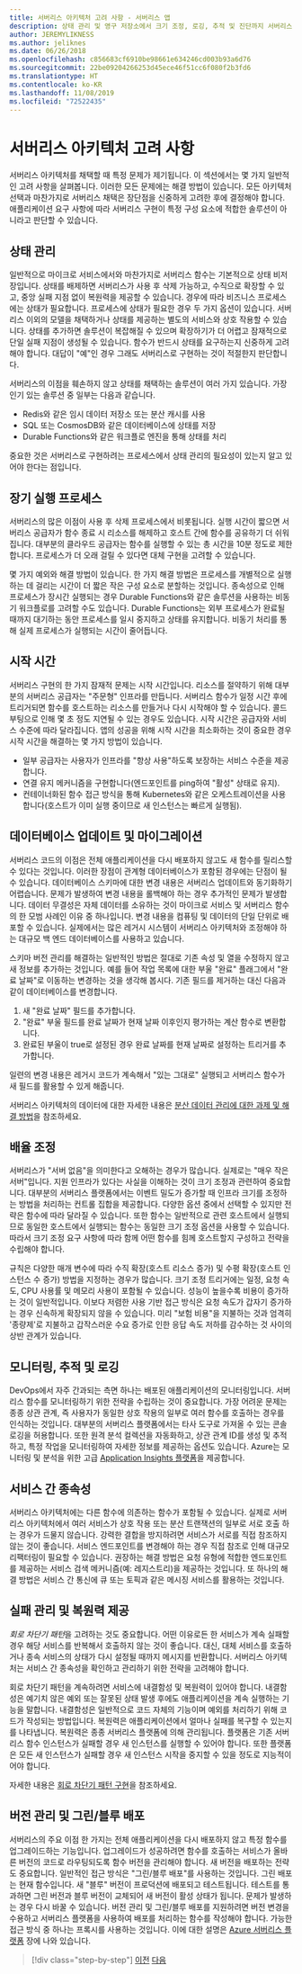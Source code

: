 ```yaml
---
title: 서버리스 아키텍처 고려 사항 - 서버리스 앱
description: 상태 관리 및 영구 저장소에서 크기 조정, 로깅, 추적 및 진단까지 서버리스 애플리케이션 설계와 관련된 문제를 이해합니다.
author: JEREMYLIKNESS
ms.author: jeliknes
ms.date: 06/26/2018
ms.openlocfilehash: c856683cf6910be98661e634246cd003b93a6d76
ms.sourcegitcommit: 22be09204266253d45ece46f51cc6f080f2b3fd6
ms.translationtype: HT
ms.contentlocale: ko-KR
ms.lasthandoff: 11/08/2019
ms.locfileid: "72522435"
---
```

# <a name="serverless-architecture-considerations"></a>서버리스 아키텍처 고려 사항

서버리스 아키텍처를 채택할 때 특정 문제가 제기됩니다. 이 섹션에서는 몇 가지 일반적인 고려 사항을 살펴봅니다. 이러한 모든 문제에는 해결 방법이 있습니다. 모든 아키텍처 선택과 마찬가지로 서버리스 채택은 장단점을 신중하게 고려한 후에 결정해야 합니다. 애플리케이션 요구 사항에 따라 서버리스 구현이 특정 구성 요소에 적합한 솔루션이 아니라고 판단할 수 있습니다.

## <a name="managing-state"></a>상태 관리

일반적으로 마이크로 서비스에서와 마찬가지로 서버리스 함수는 기본적으로 상태 비저장입니다. 상태를 배제하면 서버리스가 사용 후 삭제 가능하고, 수직으로 확장할 수 있고, 중앙 실패 지점 없이 복원력을 제공할 수 있습니다. 경우에 따라 비즈니스 프로세스에는 상태가 필요합니다. 프로세스에 상태가 필요한 경우 두 가지 옵션이 있습니다. 서버리스 이외의 모델을 채택하거나 상태를 제공하는 별도의 서비스와 상호 작용할 수 있습니다. 상태를 추가하면 솔루션이 복잡해질 수 있으며 확장하기가 더 어렵고 잠재적으로 단일 실패 지점이 생성될 수 있습니다. 함수가 반드시 상태를 요구하는지 신중하게 고려해야 합니다. 대답이 "예"인 경우 그래도 서버리스로 구현하는 것이 적절한지 판단합니다.

서버리스의 이점을 훼손하지 않고 상태를 채택하는 솔루션이 여러 가지 있습니다. 가장 인기 있는 솔루션 중 일부는 다음과 같습니다.

- Redis와 같은 임시 데이터 저장소 또는 분산 캐시를 사용
- SQL 또는 CosmosDB와 같은 데이터베이스에 상태를 저장
- Durable Functions와 같은 워크플로 엔진을 통해 상태를 처리

중요한 것은 서버리스로 구현하려는 프로세스에서 상태 관리의 필요성이 있는지 알고 있어야 한다는 점입니다.

## <a name="long-running-processes"></a>장기 실행 프로세스

서버리스의 많은 이점이 사용 후 삭제 프로세스에서 비롯됩니다. 실행 시간이 짧으면 서버리스 공급자가 함수 종료 시 리소스를 해제하고 호스트 간에 함수를 공유하기 더 쉬워집니다. 대부분의 클라우드 공급자는 함수를 실행할 수 있는 총 시간을 10분 정도로 제한합니다. 프로세스가 더 오래 걸릴 수 있다면 대체 구현을 고려할 수 있습니다.

몇 가지 예외와 해결 방법이 있습니다. 한 가지 해결 방법은 프로세스를 개별적으로 실행하는 데 걸리는 시간이 더 짧은 작은 구성 요소로 분할하는 것입니다. 종속성으로 인해 프로세스가 장시간 실행되는 경우 Durable Functions와 같은 솔루션을 사용하는 비동기 워크플로를 고려할 수도 있습니다. Durable Functions는 외부 프로세스가 완료될 때까지 대기하는 동안 프로세스를 일시 중지하고 상태를 유지합니다. 비동기 처리를 통해 실제 프로세스가 실행되는 시간이 줄어듭니다.

## <a name="startup-time"></a>시작 시간

서버리스 구현의 한 가지 잠재적 문제는 시작 시간입니다. 리소스를 절약하기 위해 대부분의 서버리스 공급자는 "주문형" 인프라를 만듭니다. 서버리스 함수가 일정 시간 후에 트리거되면 함수를 호스트하는 리소스를 만들거나 다시 시작해야 할 수 있습니다. 콜드 부팅으로 인해 몇 초 정도 지연될 수 있는 경우도 있습니다. 시작 시간은 공급자와 서비스 수준에 따라 달라집니다. 앱의 성공을 위해 시작 시간을 최소화하는 것이 중요한 경우 시작 시간을 해결하는 몇 가지 방법이 있습니다.

- 일부 공급자는 사용자가 인프라를 "항상 사용"하도록 보장하는 서비스 수준을 제공합니다.
- 연결 유지 메커니즘을 구현합니다(엔드포인트를 ping하여 "활성" 상태로 유지).
- 컨테이너화된 함수 접근 방식을 통해 Kubernetes와 같은 오케스트레이션을 사용합니다(호스트가 이미 실행 중이므로 새 인스턴스는 빠르게 실행됨).

## <a name="database-updates-and-migrations"></a>데이터베이스 업데이트 및 마이그레이션

서버리스 코드의 이점은 전체 애플리케이션을 다시 배포하지 않고도 새 함수를 릴리스할 수 있다는 것입니다. 이러한 장점이 관계형 데이터베이스가 포함된 경우에는 단점이 될 수 있습니다. 데이터베이스 스키마에 대한 변경 내용은 서버리스 업데이트와 동기화하기 어렵습니다. 문제가 발생하여 변경 내용을 롤백해야 하는 경우 추가적인 문제가 발생합니다. 데이터 무결성은 자체 데이터를 소유하는 것이 마이크로 서비스 및 서버리스 함수의 한 모범 사례인 이유 중 하나입니다. 변경 내용을 컴퓨팅 및 데이터의 단일 단위로 배포할 수 있습니다. 실제에서는 많은 레거시 시스템이 서버리스 아키텍처와 조정해야 하는 대규모 백 엔드 데이터베이스를 사용하고 있습니다.

스키마 버전 관리를 해결하는 일반적인 방법은 절대로 기존 속성 및 열을 수정하지 않고 새 정보를 추가하는 것입니다. 예를 들어 작업 목록에 대한 부울 "완료" 플래그에서 "완료 날짜"로 이동하는 변경하는 것을 생각해 봅시다. 기존 필드를 제거하는 대신 다음과 같이 데이터베이스를 변경합니다.

1. 새 "완료 날짜" 필드를 추가합니다.
1. "완료" 부울 필드를 완료 날짜가 현재 날짜 이후인지 평가하는 계산 함수로 변환합니다.
1. 완료된 부울이 true로 설정된 경우 완료 날짜를 현재 날짜로 설정하는 트리거를 추가합니다.

일련의 변경 내용은 레거시 코드가 계속해서 "있는 그대로" 실행되고 서버리스 함수가 새 필드를 활용할 수 있게 해줍니다.

서버리스 아키텍처의 데이터에 대한 자세한 내용은 [분산 데이터 관리에 대한 과제 및 해결 방법](../microservices/architect-microservice-container-applications/distributed-data-management.md)을 참조하세요.

## <a name="scaling"></a>배율 조정

서버리스가 "서버 없음"을 의미한다고 오해하는 경우가 많습니다. 실제로는 "매우 작은 서버"입니다. 지원 인프라가 있다는 사실을 이해하는 것이 크기 조정과 관련하여 중요합니다. 대부분의 서버리스 플랫폼에서는 이벤트 밀도가 증가할 때 인프라 크기를 조정하는 방법을 처리하는 컨트롤 집합을 제공합니다. 다양한 옵션 중에서 선택할 수 있지만 전략은 함수에 따라 달라질 수 있습니다. 또한 함수는 일반적으로 관련 호스트에서 실행되므로 동일한 호스트에서 실행되는 함수는 동일한 크기 조정 옵션을 사용할 수 있습니다. 따라서 크기 조정 요구 사항에 따라 함께 어떤 함수를 힘께 호스트할지 구성하고 전략을 수립해야 합니다.

규칙은 다양한 매개 변수에 따라 수직 확장(호스트 리소스 증가) 및 수평 확장(호스트 인스턴스 수 증가) 방법을 지정하는 경우가 많습니다. 크기 조정 트리거에는 일정, 요청 속도, CPU 사용률 및 메모리 사용이 포함될 수 있습니다. 성능이 높을수록 비용이 증가하는 것이 일반적입니다. 이보다 저렴한 사용 기반 접근 방식은 요청 속도가 갑자기 증가하는 경우 신속하게 확장되지 않을 수 있습니다. 미리 "보험 비용"을 지불하는 것과 엄격히 '종량제'로 지불하고 갑작스러운 수요 증가로 인한 응답 속도 저하를 감수하는 것 사이의 상반 관계가 있습니다.

## <a name="monitoring-tracing-and-logging"></a>모니터링, 추적 및 로깅

DevOps에서 자주 간과되는 측면 하나는 배포된 애플리케이션의 모니터링입니다. 서버리스 함수를 모니터링하기 위한 전략을 수립하는 것이 중요합니다. 가장 어려운 문제는 종종 상관 관계, 즉 사용자가 동일한 상호 작용의 일부로 여러 함수를 호출하는 경우를 인식하는 것입니다. 대부분의 서버리스 플랫폼에서는 타사 도구로 가져올 수 있는 콘솔 로깅을 허용합니다. 또한 원격 분석 컬렉션을 자동화하고, 상관 관계 ID를 생성 및 추적하고, 특정 작업을 모니터링하여 자세한 정보를 제공하는 옵션도 있습니다. Azure는 모니터링 및 분석을 위한 고급 [Application Insights 플랫폼](https://docs.microsoft.com/azure/azure-functions/functions-monitoring)을 제공합니다.

## <a name="inter-service-dependencies"></a>서비스 간 종속성

서버리스 아키텍처에는 다른 함수에 의존하는 함수가 포함될 수 있습니다. 실제로 서버리스 아키텍처에서 여러 서비스가 상호 작용 또는 분산 트랜잭션의 일부로 서로 호출 하는 경우가 드물지 않습니다. 강력한 결합을 방지하려면 서비스가 서로를 직접 참조하지 않는 것이 좋습니다. 서비스 엔드포인트를 변경해야 하는 경우 직접 참조로 인해 대규모 리팩터링이 필요할 수 있습니다. 권장하는 해결 방법은 요청 유형에 적합한 엔드포인트를 제공하는 서비스 검색 메커니즘(예: 레지스트리)을 제공하는 것입니다. 또 하나의 해결 방법은 서비스 간 통신에 큐 또는 토픽과 같은 메시징 서비스를 활용하는 것입니다.

## <a name="managing-failure-and-providing-resiliency"></a>실패 관리 및 복원력 제공

*회로 차단기 패턴*을 고려하는 것도 중요합니다. 어떤 이유로든 한 서비스가 계속 실패할 경우 해당 서비스를 반복해서 호출하지 않는 것이 좋습니다. 대신, 대체 서비스를 호출하거나 종속 서비스의 상태가 다시 설정될 때까지 메시지를 반환합니다. 서버리스 아키텍처는 서비스 간 종속성을 확인하고 관리하기 위한 전략을 고려해야 합니다.

회로 차단기 패턴을 계속하려면 서비스에 내결함성 및 복원력이 있어야 합니다. 내결함성은 예기치 않은 예외 또는 잘못된 상태 발생 후에도 애플리케이션을 계속 실행하는 기능을 말합니다. 내결함성은 일반적으로 코드 자체의 기능이며 예외를 처리하기 위해 코드가 작성되는 방법입니다. 복원력은 애플리케이션에서 얼마나 실패를 복구할 수 있는지를 나타냅니다. 복원력은 종종 서버리스 플랫폼에 의해 관리됩니다. 플랫폼은 기존 서버리스 함수 인스턴스가 실패할 경우 새 인스턴스를 실행할 수 있어야 합니다. 또한 플랫폼은 모든 새 인스턴스가 실패할 경우 새 인스턴스 시작을 중지할 수 있을 정도로 지능적이어야 합니다.

자세한 내용은 [회로 차단기 패턴 구현](../microservices/implement-resilient-applications/implement-circuit-breaker-pattern.md)을 참조하세요.

## <a name="versioning-and-greenblue-deployments"></a>버전 관리 및 그린/블루 배포

서버리스의 주요 이점 한 가지는 전체 애플리케이션을 다시 배포하지 않고 특정 함수를 업그레이드하는 기능입니다. 업그레이드가 성공하려면 함수를 호출하는 서비스가 올바른 버전의 코드로 라우팅되도록 함수 버전을 관리해야 합니다. 새 버전을 배포하는 전략도 중요합니다. 일반적인 접근 방식은 "그린/블루 배포"를 사용하는 것입니다. 그린 배포는 현재 함수입니다. 새 "블루" 버전이 프로덕션에 배포되고 테스트됩니다. 테스트를 통과하면 그린 버전과 블루 버전이 교체되어 새 버전이 활성 상태가 됩니다. 문제가 발생하는 경우 다시 바꿀 수 있습니다. 버전 관리 및 그린/블루 배포를 지원하려면 버전 변경을 수용하고 서버리스 플랫폼을 사용하여 배포를 처리하는 함수를 작성해야 합니다. 가능한 접근 방식 중 하나는 프록시를 사용하는 것입니다. 이에 대한 설명은 [Azure 서버리스 플랫폼](azure-functions.md#proxies) 장에 나와 있습니다.

>[!div class="step-by-step"]
>[이전](serverless-architecture.md)
>[다음](serverless-design-examples.md)
